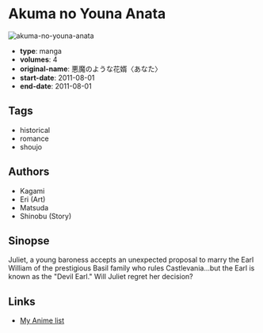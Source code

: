 # Akuma no Youna Anata

![akuma-no-youna-anata](https://cdn.myanimelist.net/images/manga/1/177892.jpg)

-   **type**: manga
-   **volumes**: 4
-   **original-name**: 悪魔のような花婿〈あなた〉
-   **start-date**: 2011-08-01
-   **end-date**: 2011-08-01

## Tags

-   historical
-   romance
-   shoujo

## Authors

-   Kagami
-   Eri (Art)
-   Matsuda
-   Shinobu (Story)

## Sinopse

Juliet, a young baroness accepts an unexpected proposal to marry the Earl William of the prestigious Basil family who rules Castlevania...but the Earl is known as the "Devil Earl." Will Juliet regret her decision?

## Links

-   [My Anime list](https://myanimelist.net/manga/39813/Akuma_no_Youna_Anata)

